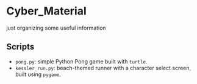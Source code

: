 # Cyber_Material
just organizing some useful information

## Scripts
- `pong.py`: simple Python Pong game built with `turtle`.
- `kessler_run.py`: beach-themed runner with a character select screen, built using `pygame`.
